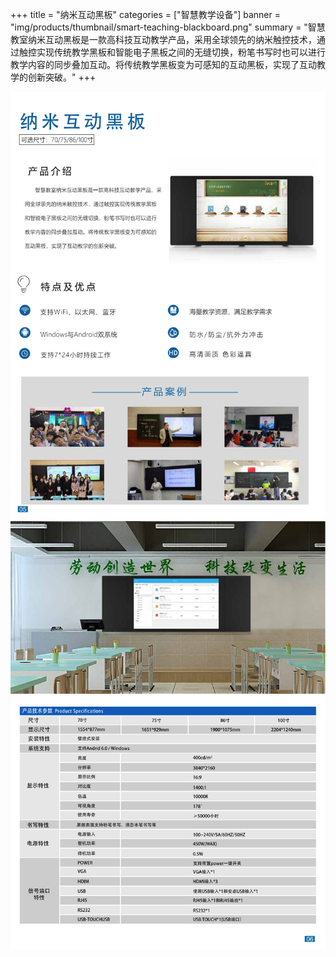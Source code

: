 +++
title = "纳米互动黑板"
categories = ["智慧教学设备"]
banner = "img/products/thumbnail/smart-teaching-blackboard.png"
summary = "智慧教室纳米互动黑板是一款高科技互动教学产品，采用全球领先的纳米触控技术，通过触控实现传统教学黑板和智能电子黑板之间的无缝切换，粉笔书写时也可以进行教学内容的同步叠加互动。将传统教学黑板变为可感知的互动黑板，实现了互动教学的创新突破。"
+++

![alt](12.png)
![alt](13.png)
